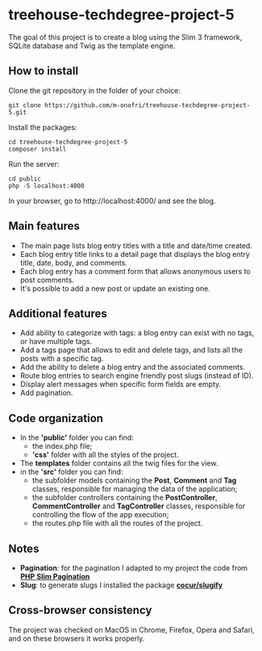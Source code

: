 # treehouse-techdegree-project-5

The goal of this project is to create a blog using the Slim 3 framework, SQLite database and Twig as the template engine.

## How to install 

Clone the git repository in the folder of your choice:
```
git clone https://github.com/m-onofri/treehouse-techdegree-project-5.git
```

Install the packages:
```
cd treehouse-techdegree-project-5
composer install
```

Run the server:
```
cd public
php -S localhost:4000
```

In your browser, go to http://localhost:4000/ and see the blog.

 ## Main features

* The main page lists blog entry titles with a title and date/time created. 
* Each blog entry title links to a detail page that displays the blog entry title, date, body, and comments.
* Each blog entry has a comment form that allows anonymous users to post comments.
* It's possible to add a new post or update an existing one.

## Additional features

* Add ability to categorize with tags: a blog entry can exist with no tags, or have multiple tags.
* Add a tags page that allows to edit and delete tags, and lists all the posts with a specific tag.
* Add the ability to delete a blog entry and the associated comments.
* Route blog entries to search engine friendly post slugs (instead of ID).
* Display alert messages when specific form fields are empty.
* Add pagination.

## Code organization

* In the **'public'** folder you can find:
    - the index.php file;
    - **'css'** folder with all the styles of the project.
* The **templates** folder contains all the twig files for the view.
* in the **'src'** folder you can find:
    - the subfolder models containing the **Post**, **Comment** and **Tag** classes, responsible for managing the data of the application;
    - the subfolder controllers containing the **PostController**, **CommentController** and **TagController** classes, responsible for controlling the flow of the app execution;
    - the routes.php file with all the routes of the project.

## Notes

* **Pagination**: for the pagination I adapted to my project the code from [**PHP Slim Pagination**](https://github.com/romanzipp/PHP-Slim-Pagination)
* **Slug**: to generate slugs I installed the package [**cocur/slugify**](https://github.com/cocur/slugify)

## Cross-browser consistency

The project was checked on MacOS in Chrome, Firefox, Opera and Safari, and on these browsers it works properly.

